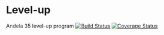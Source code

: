 # Level-up
Andela 35 level-up program
[![Build Status](https://travis-ci.org/steveviko/Level-up.svg?branch=develop)](https://travis-ci.org/steveviko/Level-up)
[![Coverage Status](https://coveralls.io/repos/github/steveviko/Level-up/badge.svg?branch=develop)](https://coveralls.io/github/steveviko/Level-up?branch=develop)
